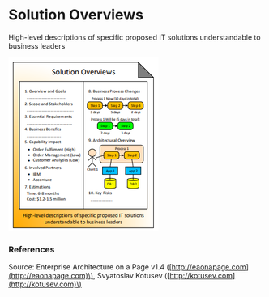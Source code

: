 # Solution Overviews

High-level descriptions of specific proposed IT solutions understandable to business leaders

![Source: eaonapage.com](../../.gitbook/assets/csvlod_outlines_solution_overviews.png)

### References

Source: Enterprise Architecture on a Page v1.4 \([http://eaonapage.com](http://eaonapage.com)\), Svyatoslav Kotusev \([http://kotusev.com](http://kotusev.com)\)

